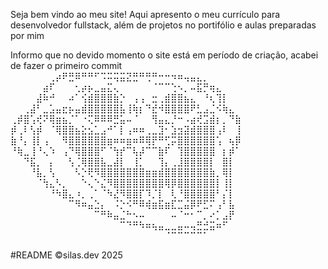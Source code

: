 Seja bem vindo ao meu site! 
Aqui apresento o meu currículo para desenvolvedor fullstack, além de projetos no portifólio e aulas preparadas por mim 

Informo que no devido momento o site está em período de criação, acabei de fazer o primeiro commit 
⠀⠀⠀⠀⠀⠀⢀⡴⠟⣛⠿⠛⠛⠋⠩⠭⢭⣭⣝⣛⠛⢛⠛⠒⠒⠲⠶⢤⣤⣄⡀⠀⠀⠀⠀⠀
⠀⠀⠀⠀⠀⣴⠏⠀⠀⠀⢂⡴⡦⣀⣤⣍⢄⠀⠀⠀⠀⠀⠈⠉⠉⢑⠢⡀⠤⣯⡛⢶⣄⠀⠀⠀
⠀⠀⠀⠀⣼⠷⠚⠀⠀⠴⠁⢪⣾⣿⣿⣿⣷⡑⠀⢠⢠⠀⣒⢀⣾⣿⣿⣦⣄⠀⠘⢆⢹⡇⠀⠀
⠀⠀⢀⣼⠃⣀⣡⣤⣖⡦⣤⣾⣿⣿⣿⣿⣿⣧⢸⢷⡆⠙⣞⠺⣿⣿⣿⣿⠟⣃⣠⣈⠪⢷⣄⠀
⢀⡾⣿⢡⢞⠝⢿⣶⣦⡈⠁⠐⢍⠿⠿⠿⣛⣥⠤⠈⠀⠀⢻⣤⣄⡘⠒⠠⣴⢞⣩⣾⡆⡀⠙⣷
⡾⢀⠇⢣⡾⠀⠈⢿⣿⣿⣦⣕⣢⣁⣠⠚⠁⡇⢠⠶⠶⢀⣀⣹⠂⣱⣲⣽⣾⣿⣿⣿⢠⠇⠀⢸
⣷⠘⡄⢸⡇⢠⠀⠀⠻⣿⣿⣿⣿⣿⣿⣶⠶⠶⣶⠶⠿⢿⡟⠛⢋⡭⣿⣿⣿⣿⣿⣿⢡⠀⢦⡿
⠘⢷⣀⢸⠘⢄⠱⠀⢠⠙⢿⣿⣿⣿⠋⠈⢳⡞⠉⢧⡼⠉⠉⣷⠏⠀⢹⣿⣿⣿⣿⣿⠀⡆⡾⠁
⠀⠀⠙⣯⡀⠀⡄⠀⠀⢣⢈⢿⣿⣿⣧⣀⣼⡇⠀⢸⡁⠀⠀⢹⡄⢀⣸⣿⣿⣿⣿⡇⠀⣿⡇⠀
⠀⠀⠀⠘⣧⡀⢣⠀⠀⠀⠣⡑⢟⠻⣿⣿⣿⣿⣿⣿⣿⣶⣶⣾⣿⣿⣿⣿⣿⣿⣿⣷⡀⢿⡇⠀
⠀⠀⠀⠀⠈⢳⣄⠣⡀⠀⠀⠑⢄⠑⣌⠻⣿⣿⣿⣿⣿⣿⣿⣿⢿⡿⣿⣿⣿⣿⣿⣿⡇⢸⡇⠀
⠀⠀⠀⠀⠀⠀⠘⠳⣿⣄⠰⡀⢀⠁⠈⠳⣜⠻⣿⣿⡏⠹⡈⡇⠀⢇⠘⣿⣿⣿⣿⣿⠃⡌⡇⠀
⠀⠀⠀⠀⠀⠀⠀⠀⠀⠉⠻⠶⣤⣑⡄⠀⠨⡑⠪⠛⠿⢾⣶⣯⣶⣏⣉⣬⡿⠟⣋⠍⢠⠃⣧⠀
⠀⠀⠀⠀⠀⠀⠀⠀⠀⠀⠀⠀⠀⠉⠛⠷⣤⣈⠓⠢⠤⠀⠀⠀⠀⠤⠈⠒⠂⠉⡀⠔⡁⣠⡟⠀
⠀⠀⠀⠀⠀⠀⠀⠀⠀⠀⠀⠀⠀⠀⠀⠀⠀⠉⠙⠛⠳⠶⢦⣤⣀⣀⣤⠤⢤⣛⣚⣭⠶⠋⠀⠀
⠀⠀⠀⠀⠀⠀⠀⠀⠀⠀⠀⠀⠀⠀⠀⠀⠀⠀⠀⠀⠀⠀⠀⠀⠈⠉⠉⠉⠉⠉⠁⠀⠀⠀⠀⠀

#README ©silas.dev 2025